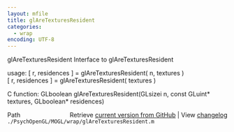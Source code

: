 ```yaml
---
layout: mfile
title: glAreTexturesResident
categories:
  - wrap
encoding: UTF-8
---
```


glAreTexturesResident  Interface to glAreTexturesResident  

usage:  [ r, residences ] = glAreTexturesResident( n, textures )  
        [ r, residences ] = glAreTexturesResident( textures )  

C function:  GLboolean glAreTexturesResident(GLsizei n, const GLuint\* textures, GLboolean\* residences)  


<div class="code_header" style="text-align:right;">
  <span style="float:left;">Path&nbsp;&nbsp;</span> <span class="counter">Retrieve <a href=
  "https://raw.github.com/Psychtoolbox-3/Psychtoolbox-3/beta/./PsychOpenGL/MOGL/wrap/glAreTexturesResident.m">current version from GitHub</a> | View <a href=
  "https://github.com/Psychtoolbox-3/Psychtoolbox-3/commits/beta/./PsychOpenGL/MOGL/wrap/glAreTexturesResident.m">changelog</a></span>
</div>
<div class="code">
  <code>./PsychOpenGL/MOGL/wrap/glAreTexturesResident.m</code>
</div>

